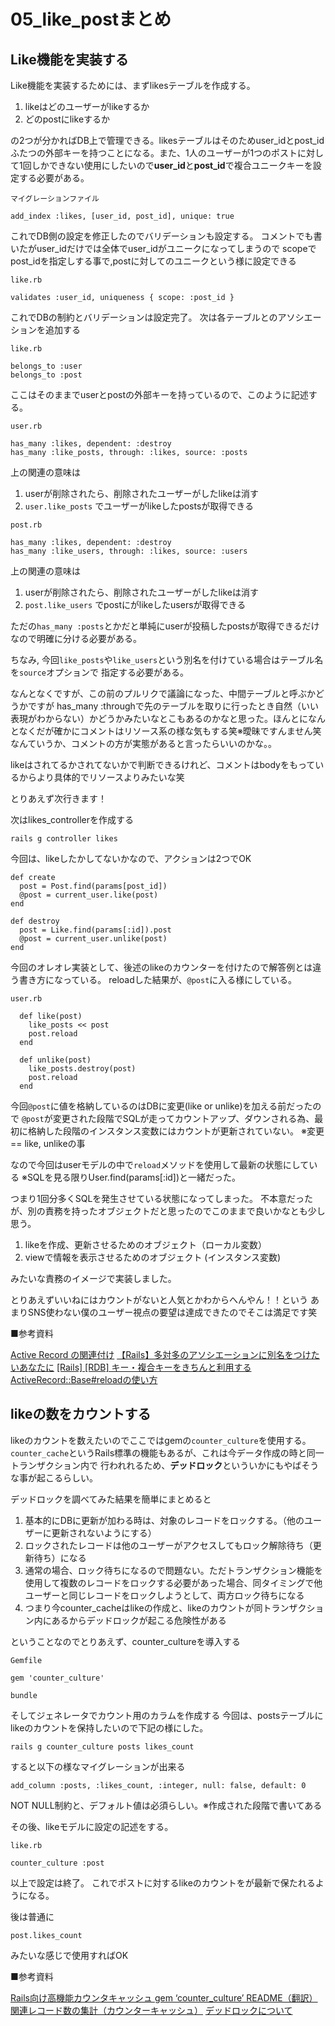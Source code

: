 # 05_like_postまとめ

## Like機能を実装する

Like機能を実装するためには、まずlikesテーブルを作成する。

1. likeはどのユーザーがlikeするか
2. どのpostにlikeするか

の2つが分かればDB上で管理できる。likesテーブルはそのためuser_idとpost_idふたつの外部キーを持つことになる。また、1人のユーザーが1つのポストに対して1回しかできない使用にしたいので**user_id**と**post_id**で複合ユニークキーを設定する必要がある。

`マイグレーションファイル`

```
add_index :likes, [user_id, post_id], unique: true
```
これでDB側の設定を修正したのでバリデーションも設定する。
コメントでも書いたがuser_idだけでは全体でuser_idがユニークになってしまうので
scopeでpost_idを指定しする事で,postに対してのユニークという様に設定できる

`like.rb`

```
validates :user_id, uniqueness { scope: :post_id }
```
これでDBの制約とバリデーションは設定完了。
次は各テーブルとのアソシエーションを追加する

`like.rb`

```
belongs_to :user
belongs_to :post
```

ここはそのままでuserとpostの外部キーを持っているので、このように記述する。

`user.rb`

```
has_many :likes, dependent: :destroy
has_many :like_posts, through: :likes, source: :posts
```

上の関連の意味は
1. userが削除されたら、削除されたユーザーがしたlikeは消す
2. `user.like_posts` でユーザーがlikeしたpostsが取得できる

`post.rb`

```
has_many :likes, dependent: :destroy
has_many :like_users, through: :likes, source: :users
```

上の関連の意味は
1. userが削除されたら、削除されたユーザーがしたlikeは消す
2. `post.like_users` でpostにがlikeしたusersが取得できる

ただの`has_many :posts`とかだと単純にuserが投稿したpostsが取得できるだけなので明確に分ける必要がある。

ちなみ, 今回`like_posts`や`like_users`という別名を付けている場合はテーブル名を`source`オプションで
指定する必要がある。

なんとなくですが、この前のプルリクで議論になった、中間テーブルと呼ぶかどうかですが
has_many :throughで先のテーブルを取りに行ったとき自然（いい表現がわからない）かどうかみたいなとこもあるのかなと思った。ほんとになんとなくだが確かにコメントはリソース系の様な気もする笑※曖昧ですんません笑
なんていうか、コメントの方が実態があると言ったらいいのかな。。

likeはされてるかされてないかで判断できるけれど、コメントはbodyをもっているからより具体的でリソースよりみたいな笑

とりあえず次行きます！


次はlikes_controllerを作成する

```
rails g controller likes
```
今回は、likeしたかしてないかなので、アクションは2つでOK

```
def create
  post = Post.find(params[post_id])
  @post = current_user.like(post)
end

def destroy
  post = Like.find(params[:id]).post
  @post = current_user.unlike(post)
end

```
今回のオレオレ実装として、後述のlikeのカウンターを付けたので解答例とは違う書き方になっている。
reloadした結果が、`@post`に入る様にしている。

`user.rb`

```
  def like(post)
    like_posts << post
    post.reload
  end

  def unlike(post)
    like_posts.destroy(post)
    post.reload
  end
```

今回`@post`に値を格納しているのはDBに変更(like or unlike)を加える前だったので
`@post`が変更された段階でSQLが走ってカウントアップ、ダウンされる為、最初に格納した段階のインスタンス変数にはカウントが更新されていない。
※変更 == like, unlikeの事

なので今回はuserモデルの中で`reload`メソッドを使用して最新の状態にしている
※SQLを見る限りUser.find(params[:id])と一緒だった。

つまり1回分多くSQLを発生させている状態になってしまった。
不本意だったが、別の責務を持ったオブジェクトだと思ったのでこのままで良いかなとも少し思う。

1. likeを作成、更新させるためのオブジェクト（ローカル変数）
2. viewで情報を表示させるためのオブジェクト (インスタンス変数)

みたいな責務のイメージで実装しました。

とりあえずいいねにはカウントがないと人気とかわからへんやん！！という
あまりSNS使わない僕のユーザー視点の要望は達成できたのでそこは満足です笑


■参考資料

[Active Record の関連付け](https://railsguides.jp/association_basics.html#has-many%E3%81%A7%E8%BF%BD%E5%8A%A0%E3%81%95%E3%82%8C%E3%82%8B%E3%83%A1%E3%82%BD%E3%83%83%E3%83%89)
[【Rails】多対多のアソシエーションに別名をつけたいあなたに](https://kimuraysp.hatenablog.com/entry/2017/09/05/235816)
[[Rails] [RDB] キー・複合キーをきちんと利用する](https://qiita.com/qsona/items/738be3c9f69d0818944f)
[ActiveRecord::Base#reloadの使い方](http://totutotu.hatenablog.com/entry/2015/11/18/083300)



## likeの数をカウントする

likeのカウントを数えたいのでここではgemの`counter_culture`を使用する。
`counter_cache`というRails標準の機能もあるが、これは今データ作成の時と同一トランザクション内で
行われれるため、**デッドロック**といういかにもやばそうな事が起こるらしい。

デッドロックを調べてみた結果を簡単にまとめると

1. 基本的にDBに更新が加わる時は、対象のレコードをロックする。（他のユーザーに更新されないようにする）
2. ロックされたレコードは他のユーザーがアクセスしてもロック解除待ち（更新待ち）になる
3. 通常の場合、ロック待ちになるので問題ない。ただトランザクション機能を使用して複数のレコードをロックする必要があった場合、同タイミングで他ユーザーと同じレコードをロックしようとして、両方ロック待ちになる
4. つまり今counter_cacheはlikeの作成と、likeのカウントが同トランザクション内にあるからデッドロックが起こる危険性がある


ということなのでとりあえず、counter_cultureを導入する

`Gemfile`

```
gem 'counter_culture'
```
```
bundle
```

そしてジェネレータでカウント用のカラムを作成する
今回は、postsテーブルにlikeのカウントを保持したいので下記の様にした。

```
rails g counter_culture posts likes_count
```

すると以下の様なマイグレーションが出来る

```
add_column :posts, :likes_count, :integer, null: false, default: 0
```

NOT NULL制約と、デフォルト値は必須らしい。※作成された段階で書いてある

その後、likeモデルに設定の記述をする。

`like.rb`

```
counter_culture :post
```

以上で設定は終了。
これでポストに対するlikeのカウントをが最新で保たれるようになる。

後は普通に

```
post.likes_count
```
みたいな感じで使用すればOK



■参考資料

[Rails向け高機能カウンタキャッシュ gem ‘counter_culture’ README（翻訳）](https://techracho.bpsinc.jp/hachi8833/2017_08_03/43698)
[関連レコード数の集計（カウンターキャッシュ）](https://qiita.com/kanekomasanori@github/items/8155dff193e961828d02)
[デッドロックについて](https://oss-db.jp/dojo/dojo_12)


